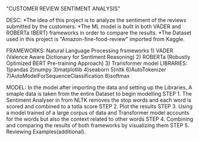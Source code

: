"CUSTOMER REVIEW SENTIMENT ANALYSIS"

DESC:
    *The idea of this project is to analyze the sentiment of the reviews submitted by the customers.
    *The ML model is built in both VADER and ROBERTa (BERT) frameworks in order to compare the results.
    *The Dataset used in this project is "Amazon-fine-food-review" imported from Kaggle.

FRAMEWORKS:
    Natural Language Processing frsmeworks
      1) VADER (Valence Aware Dictionary for Sentiment Reasoning)
      2) ROBERTa (Robustly Optimized BERT Pre-training Approach)
      3) Transformer model
LIBRARIES:
      1)pandas
      2)numpy
      3)matplotlib
      4)seaborn
      5)nltk
      6)AutoTokenizer
      7)AutoModelForSequenceClassification
      8)softmax
      
MODEL:
      In the model after importing the data and setting up the Libraries, A smaple data is taken from the entire Dataset to begin modelling
      STEP 1. The Sentiment Analyser in from NLTK removes the stop words and each word is scored and combined to a totla score
      STEP 2. Plot the results 
      STEP 3. Using a model trained of a large corpus of data and Transformer model accounts for the words but also the context related to other words
      STEP 4. Combining and comparing the results of both frameworks by visualizing them
      STEP 5. Reviewing Examples(additional).
